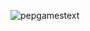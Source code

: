 ![pepgamestext](https://github.com/PepGames/FusionForestMC/assets/85426927/952ac4dc-1afe-4556-9d7b-96533e924748)
